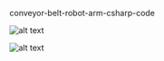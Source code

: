 conveyor-belt-robot-arm-csharp-code

![alt text](https://github.com/OriShmueli/conveyor-belt-robot-arm-csharp-code/blob/master/ConveyorBelt_RobotArm/Resources/app%20off.png?raw=true)

![alt text](https://github.com/OriShmueli/conveyor-belt-robot-arm-csharp-code/blob/master/ConveyorBelt_RobotArm/Resources/app.png?raw=true)
